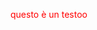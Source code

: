 <html lang="it">
  <head>
    <meta charset="utf-8">
    <style>
      p { color: red; }
      </style>
  </head>
<body>
  <p>
    questo è un testoo
  </p>
</body>
</html>
